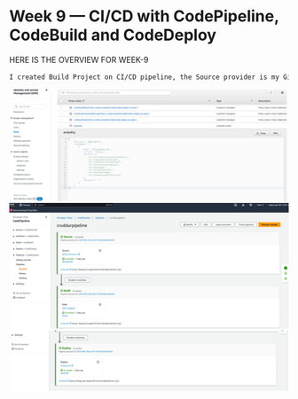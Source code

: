 # Week 9 — CI/CD with CodePipeline, CodeBuild and CodeDeploy

HERE IS THE OVERVIEW FOR WEEK-9
```sh
I created Build Project on CI/CD pipeline, the Source provider is my GitHub repository, with an environment image Amazon Linux 2 and I created an IAM role. I have my buildspec.yml file in my git repository [a link](https://github.com/Nurudeen25/aws-bootcamp-cruddur-2023/blob/main/backend-flask/buildspec.yml) I start the build the source will scan my repository and test it, after that, it will transit to build do code analysis, test it, upload the artifact which is a docker image, and then transit to code pipeline which will deploy it to Amazon ECS backend cluster.
```
![](assets/Codebuild-role.png)
![](assets/Codebuildpipeline.png)
![](assets/Codebuildpipelinetwo.png)
